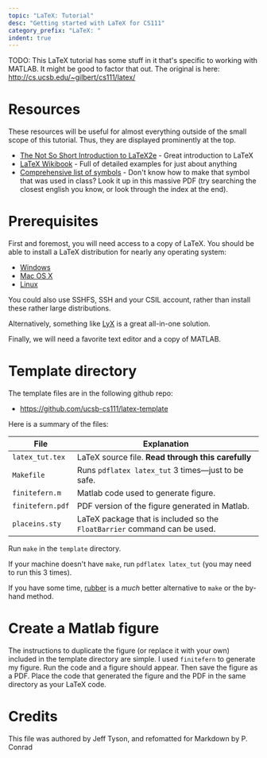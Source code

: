 ```yaml
---
topic: "LaTeX: Tutorial"
desc: "Getting started with LaTeX for CS111"
category_prefix: "LaTeX: "
indent: true
---
```


TODO: This LaTeX tutorial has some stuff in it that's specific to working with MATLAB.  It might be good to factor that out.
The original is here: <http://cs.ucsb.edu/~gilbert/cs111/latex/>


# Resources


These resources will be useful for almost everything outside
of the small scope of this tutorial. Thus, they are displayed
prominently at the top.


* [<i class="far fa-file-pdf"></i> The Not So Short Introduction to LaTeX2e](http://tobi.oetiker.ch/lshort/lshort.pdf) - Great introduction to LaTeX
* [LaTeX Wikibook](http://en.wikibooks.org/wiki/LaTeX) - Full of detailed examples for just about anything
* [Comprehensive list of symbols](http://www.ctan.org/tex-archive/info/symbols/comprehensive/symbols-a4.pdf) - Don't know
   how to make that symbol that was used in class? Look it up in this
   massive PDF (try searching the closest english you know, or look
   through the index at the end).


# Prerequisites

First and foremost, you will need access to a copy of LaTeX.
You should be able to install a LaTeX distribution for nearly any operating system:



* [Windows](http://miktex.org/)
* [Mac OS X](http://mactex-wiki.tug.org/wiki/index.php/Main_Page)
* [Linux](http://tug.org/texlive/)


You could also use SSHFS, SSH and your CSIL account, rather
than install these rather large distributions.

Alternatively, something like [LyX](http://www.lyx.org/) is a great
all-in-one solution.
	    
Finally, we will need a favorite text editor and a copy of MATLAB.
		


# Template directory
		
The template files are in the following github repo:

* <i class="fab fa-github"></i><https://github.com/ucsb-cs111/latex-template>

Here is a summary of the files:
			   

| File             | Explanation |
|------------------|-------------|
| `latex_tut.tex`  | LaTeX source file. **Read through this carefully** |
| `Makefile`       | Runs `pdflatex latex_tut` 3 times&mdash;just to be safe. |
| `finitefern.m`   | Matlab code used to generate figure. |
| `finitefern.pdf` | PDF version of the figure generated in Matlab.
| `placeins.sty`   | LaTeX package that is included so the `FloatBarrier` command can be used. |

Run `make` in the `template` directory.

If your machine doesn't have `make`, run `pdflatex latex_tut` (you may need to run this 3 times).

If you have some time, [rubber](https://launchpad.net/rubber) is a *much*
better alternative to `make` or the by-hand method.

# Create a Matlab figure

The instructions to duplicate the figure (or replace it with your own)
included in the template directory are simple.  I used
`finitefern` to generate my figure.  Run the code and a figure
should appear.  Then save the figure as a PDF.  Place the code that
generated the figure and the PDF in the same directory as your LaTeX
code.

# Credits

This file was authored by Jeff Tyson, and refomatted for Markdown by P. Conrad
